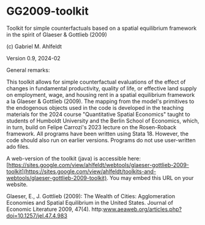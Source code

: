 # GG2009-toolkit

Toolkit for simple counterfactuals based on a spatial equilibrium framework in the spirit of Glaeser &amp; Gottlieb (2009) 

(c) Gabriel M. Ahlfeldt 

Version 0.9, 2024-02

General remarks: 

This toolkit allows for simple counterfactual evaluations of the effect of changes in fundamental productivity, quality of life, or effective land supply on employment, wage, and housing rent in a spatial equilibrium framework a la Glaeser &amp; Gottlieb (2009).
The mapping from the model's primitives to the endogenous objects used in the code is developed in the teaching materials for the 2024 course "Quantitative Spatial Economics" taught to students of Humboldt University and the Berlin School of Economics, which, in turn, build on Felipe Carrozi's 2023 lecture on the Rosen-Roback framework. 
All programs have been written using Stata 18. However, the code should also run on earlier versions. Programs do not use user-written ado files.

A web-version of the toolkit (java) is accessible here: [https://sites.google.com/view/ahlfeldt/webtools/glaeser-gottlieb-2009-toolkit](https://sites.google.com/view/ahlfeldt/toolkits-and-webtools/glaeser-gottlieb-2009-toolkit). You may embed this URL on your website. 

Glaeser, E., J. Gottlieb (2009): The Wealth of Cities: Agglomeration Economies and Spatial Equilibrium in the United States. Journal of Economic Literature 2009, 47(4). http:www.aeaweb.org/articles.php?doi=10.1257/jel.47.4.983
